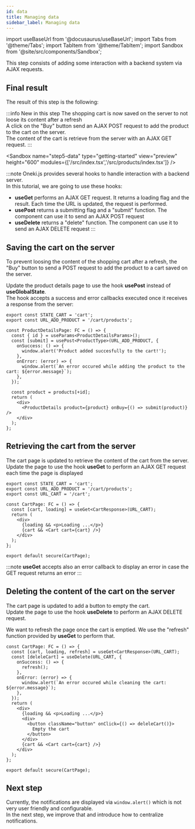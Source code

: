 ```yaml
---
id: data
title: Managing data
sidebar_label: Managing data
---
```


import useBaseUrl from '@docusaurus/useBaseUrl';
import Tabs from '@theme/Tabs';
import TabItem from '@theme/TabItem';
import Sandbox from '@site/src/components/Sandbox';

This step consists of adding some interaction with a backend system via AJAX requests.

## Final result

The result of this step is the following:

:::info New in this step
The shopping cart is now saved on the server to not loose its content after a refresh<br/>
A click on the "Buy" button send an AJAX POST request to add the product to the cart on the server.<br/>
The content of the cart is retrieve from the server with an AJAX GET request.
:::

<Sandbox
name="step5-data"
type="getting-started"
view="preview"
height="600"
modules={['/src/index.tsx','/src/products/index.tsx']}
/>

:::note
Oneki.js provides several hooks to handle interaction with a backend server.<br/>
In this tutorial, we are going to use these hooks:

- **useGet** performs an AJAX GET request. It returns a loading flag and the result. Each time the URL is updated, the request is performed.
- **usePost** returns a submitting flag and a "submit" function. The component can use it to send an AJAX POST request
- **useDelete** returns a "delete" function. The component can use it to send an AJAX DELETE request
:::

## Saving the cart on the server
To prevent loosing the content of the shopping cart after a refresh, the "Buy" button to send a POST request to add the product to a cart saved on the server.

Update the product details page to use the hook **usePost** instead of **useGlobalState**.<br/>
The hook accepts a success and error callbacks executed once it receives a response from the server:

```tsx {2} title="src/@utils/constants.ts"
export const STATE_CART = 'cart';
export const URL_ADD_PRODUCT = '/cart/products';
```

```tsx {3-10} title="src/product/details.tsx"
const ProductDetailsPage: FC = () => {
  const { id } = useParams<ProductDetailsParams>();
  const [submit] = usePost<ProductType>(URL_ADD_PRODUCT, {
    onSuccess: () => {
      window.alert('Product added succesfully to the cart!');
    },
    onError: (error) => {
      window.alert(`An error occured while adding the product to the cart: ${error.message}`);
    },
  });

  const product = products[+id];
  return (
    <div>
      <ProductDetails product={product} onBuy={() => submit(product)} />
    </div>
  );
};
```

## Retrieving the cart from the server
The cart page is updated to retrieve the content of the cart from the server.<br/>
Update the page to use the hook **useGet** to perform an AJAX GET request each time the page is displayed

```tsx {3} title="src/@utils/constants.ts"
export const STATE_CART = 'cart';
export const URL_ADD_PRODUCT = '/cart/products';
export const URL_CART = '/cart';
```

```tsx {2} title="src/cart/index.tsx"
const CartPage: FC = () => {
  const [cart, loading] = useGet<CartResponse>(URL_CART);
  return (
    <div>
      {loading && <p>Loading ...</p>}
      {cart && <Cart cart={cart} />}
    </div>
  );
};

export default secure(CartPage);
```

:::note
**useGet** accepts also an error callback to display an error in case the GET request returns an error
:::

## Deleting the content of the cart on the server
The cart page is updated to add a button to empty the cart.<br/>
Update the page to use the hook **useDelete** to perform an AJAX DELETE request. 

We want to refresh the page once the cart is emptied. We use the "refresh" function provided by **useGet** to perform that.

```tsx {2-10,14-18} title="src/cart/index.tsx"
const CartPage: FC = () => {
  const [cart, loading, refresh] = useGet<CartResponse>(URL_CART);
  const [deleleCart] = useDelete(URL_CART, {
    onSuccess: () => {
      refresh();
    },
    onError: (error) => {
      window.alert(`An error occured while cleaning the cart: ${error.message}`);
    },
  });
  return (
    <div>
      {loading && <p>Loading ...</p>}
      <div>
        <button className="button" onClick={() => deleleCart()}>
          Empty the cart
        </button>
      </div>
      {cart && <Cart cart={cart} />}
    </div>
  );
};

export default secure(CartPage);
```

## Next step
Currently, the notifications are displayed via `window.alert()` which is not very user friendly and configurable.<br/>
In the next step, we improve that and introduce how to centralize notifications.
